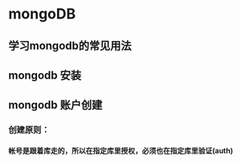 # mongoDB

## 学习mongodb的常见用法

## mongodb 安装

## mongodb 账户创建 

### 创建原则： 
#### 帐号是跟着库走的，所以在指定库里授权，必须也在指定库里验证(auth)
